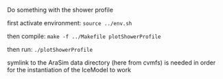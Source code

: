 Do something with the shower profile

first activate environment: `source ../env.sh`

then compile: `make -f ../Makefile plotShowerProfile`

then run: `./plotShowerProfile`

symlink to the AraSim data directory (here from cvmfs) is needed in order for the instantiation of the IceModel to work
